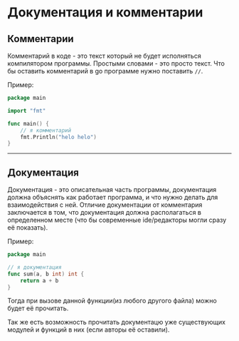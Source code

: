 # Документация и комментарии

## Комментарии

Комментарий в коде - это текст который не будет исполняться компилятором программы. Простыми словами - это просто текст. Что бы оставить комментарий в go программе нужно поставить `//`.

Пример:
```go
package main

import "fmt"

func main() {
    // я комментарий
    fmt.Println("helo helo")
}

```

---

## Документация

Документация - это описательная часть программы, документация должна объяснять как работает программа, и что нужно делать для взаимодействия с ней. Отличие документации от комментария заключается в том, что документация должна располагаться в определенном месте (что бы современные ide/редакторы могли сразу её показать).


Пример:
```go
package main

// я документация
func sum(a, b int) int {
    return a + b
}

```

Тогда при вызове данной функции(из любого другого файла) можно будет её прочитать.

Так же есть возможность прочитать документацю уже существующих модулей и функций в них (если авторы её оставили).

